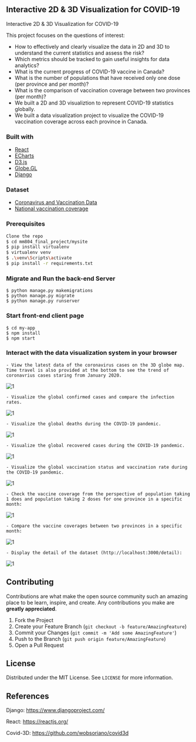 <!-- PROJECT LOGO
<br />
<p align="center">
  <a href="https://github.com/othneildrew/Best-README-Template">
    <img src="images/logo.png" alt="Logo" width="80" height="80">
  </a>

  <h3 align="center">Best-README-Template</h3>

  <p align="center">
    An awesome README template to jumpstart your projects!
    <br />
    <a href="https://github.com/othneildrew/Best-README-Template"><strong>Explore the docs »</strong></a>
    <br />
    <br />
    <a href="https://github.com/othneildrew/Best-README-Template">View Demo</a>
    ·
    <a href="https://github.com/othneildrew/Best-README-Template/issues">Report Bug</a>
    ·
    <a href="https://github.com/othneildrew/Best-README-Template/issues">Request Feature</a>
  </p>
</p>
-->


<!-- TABLE OF CONTENTS 
## Table of Contents

* [About the Project](#about-the-project)
  * [Built With](#built-with)
* [Getting Started](#getting-started)
  * [Prerequisites](#prerequisites)
  * [Installation](#installation)
* [Usage](#usage)
* [Roadmap](#roadmap)
* [Contributing](#contributing)
* [License](#license)
* [Contact](#contact)
* [Acknowledgements](#acknowledgements)
-->


<!-- ABOUT THE PROJECT -->
## Interactive 2D & 3D Visualization for COVID-19
Interactive 2D & 3D Visualization for COVID-19

This project focuses on the questions of interest:
* How to effectively and clearly visualize the data in 2D and 3D to understand the current statistics and assess the risk?
* Which metrics should be tracked to gain useful insights for data analytics? 
* What is the current progress of COVID-19 vaccine in Canada? 
* What is the number of populations that have received only one dose (per province and per month)? 
* What is the comparison of vaccination coverage between two provinces (per month)?
* We built a 2D and 3D visualiztion to represent COVID-19 statistics globally.
* We built a data visualization project to visualize the COVID-19 vaccination coverage across each province in Canada.

### Built with
* [React](https://reactjs.org/)
* [ECharts](https://echarts.apache.org/en/index.html)
* [D3.js](https://d3js.org/)
* [Globe.GL](https://github.com/vasturiano/globe.gl)
* [Django](https://www.djangoproject.com/)

### Dataset 
* [Coronavirus and Vaccination Data](https://github.com/bumbeishvili/covid19-daily-data)
* [National vaccination coverage](https://health-infobase.canada.ca/covid-19/vaccination-coverage/)

### Prerequisites
```sh
Clone the repo
$ cd mm804_final_project/mysite
$ pip install virtualenv
$ virtualenv venv
$ .\venv\Scripts\activate
$ pip install -r requirements.txt
```

### Migrate and Run the back-end Server
```
$ python manage.py makemigrations
$ python manage.py migrate
$ python manage.py runserver
```

### Start front-end client page
```
$ cd my-app
$ npm install
$ npm start
```

### Interact with the data visualization system in your browser

```
- View the latest data of the coronavirus cases on the 3D globe map. Time travel is also provided at the bottom to see the trend of coronavrius cases staring from January 2020. 
```
![1]() 

```
- Visualize the global confirmed cases and compare the infection rates.
```
![1]() 

```
- Visualize the global deaths during the COVID-19 pandemic.
```
![1]() 

```
- Visualize the global recovered cases during the COVID-19 pandemic.
```
![1]() 

```
- Visualize the global vaccination status and vaccination rate during the COVID-19 pandemic.
```
![1]() 

```
- Check the vaccine coverage from the perspective of population taking 1 does and population taking 2 doses for one province in a specific month:
```
![1]()

```
- Compare the vaccine coverages between two provinces in a specific month:
```
![1]() 

```
- Display the detail of the dataset (http://localhost:3000/detail):
```
![1]() 


## Contributing

Contributions are what make the open source community such an amazing place to be learn, inspire, and create. Any contributions you make are **greatly appreciated**.

1. Fork the Project
2. Create your Feature Branch (`git checkout -b feature/AmazingFeature`)
3. Commit your Changes (`git commit -m 'Add some AmazingFeature'`)
4. Push to the Branch (`git push origin feature/AmazingFeature`)
5. Open a Pull Request



<!-- LICENSE -->
## License

Distributed under the MIT License. See `LICENSE` for more information.

## References
Django: https://www.djangoproject.com/

React: https://reactjs.org/

Covid-3D: https://github.com/wobsoriano/covid3d

